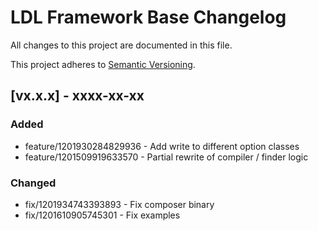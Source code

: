 # LDL Framework Base Changelog

All changes to this project are documented in this file.

This project adheres to [Semantic Versioning](https://semver.org/spec/v2.0.0.html).

## [vx.x.x] - xxxx-xx-xx

### Added

- feature/1201930284829936 - Add write to different option classes
- feature/1201509919633570 - Partial rewrite of compiler / finder logic


### Changed

- fix/1201934743393893 - Fix composer binary
- fix/1201610905745301 - Fix examples

